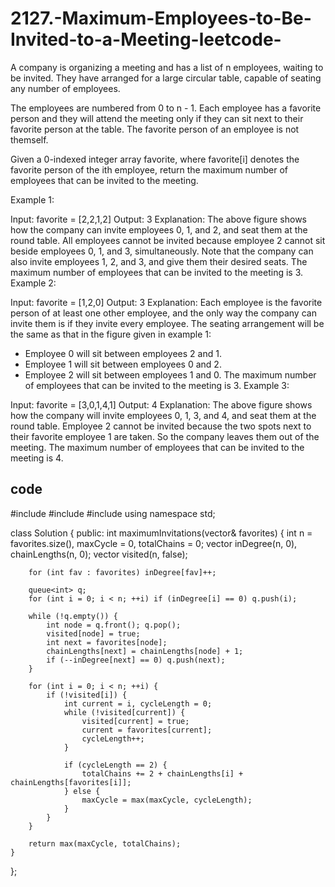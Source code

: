 # 2127.-Maximum-Employees-to-Be-Invited-to-a-Meeting-leetcode-
A company is organizing a meeting and has a list of n employees, waiting to be invited. They have arranged for a large circular table, capable of seating any number of employees.

The employees are numbered from 0 to n - 1. Each employee has a favorite person and they will attend the meeting only if they can sit next to their favorite person at the table. The favorite person of an employee is not themself.

Given a 0-indexed integer array favorite, where favorite[i] denotes the favorite person of the ith employee, return the maximum number of employees that can be invited to the meeting.

 

Example 1:


Input: favorite = [2,2,1,2]
Output: 3
Explanation:
The above figure shows how the company can invite employees 0, 1, and 2, and seat them at the round table.
All employees cannot be invited because employee 2 cannot sit beside employees 0, 1, and 3, simultaneously.
Note that the company can also invite employees 1, 2, and 3, and give them their desired seats.
The maximum number of employees that can be invited to the meeting is 3. 
Example 2:

Input: favorite = [1,2,0]
Output: 3
Explanation: 
Each employee is the favorite person of at least one other employee, and the only way the company can invite them is if they invite every employee.
The seating arrangement will be the same as that in the figure given in example 1:
- Employee 0 will sit between employees 2 and 1.
- Employee 1 will sit between employees 0 and 2.
- Employee 2 will sit between employees 1 and 0.
The maximum number of employees that can be invited to the meeting is 3.
Example 3:


Input: favorite = [3,0,1,4,1]
Output: 4
Explanation:
The above figure shows how the company will invite employees 0, 1, 3, and 4, and seat them at the round table.
Employee 2 cannot be invited because the two spots next to their favorite employee 1 are taken.
So the company leaves them out of the meeting.
The maximum number of employees that can be invited to the meeting is 4.

 ## code
 #include <vector>
#include <queue>
#include <algorithm>
using namespace std;

class Solution {
public:
    int maximumInvitations(vector<int>& favorites) {
        int n = favorites.size(), maxCycle = 0, totalChains = 0;
        vector<int> inDegree(n, 0), chainLengths(n, 0);
        vector<bool> visited(n, false);

        for (int fav : favorites) inDegree[fav]++;

        queue<int> q;
        for (int i = 0; i < n; ++i) if (inDegree[i] == 0) q.push(i);

        while (!q.empty()) {
            int node = q.front(); q.pop();
            visited[node] = true;
            int next = favorites[node];
            chainLengths[next] = chainLengths[node] + 1;
            if (--inDegree[next] == 0) q.push(next);
        }

        for (int i = 0; i < n; ++i) {
            if (!visited[i]) {
                int current = i, cycleLength = 0;
                while (!visited[current]) {
                    visited[current] = true;
                    current = favorites[current];
                    cycleLength++;
                }

                if (cycleLength == 2) {
                    totalChains += 2 + chainLengths[i] + chainLengths[favorites[i]];
                } else {
                    maxCycle = max(maxCycle, cycleLength);
                }
            }
        }

        return max(maxCycle, totalChains);
    }
};

 
